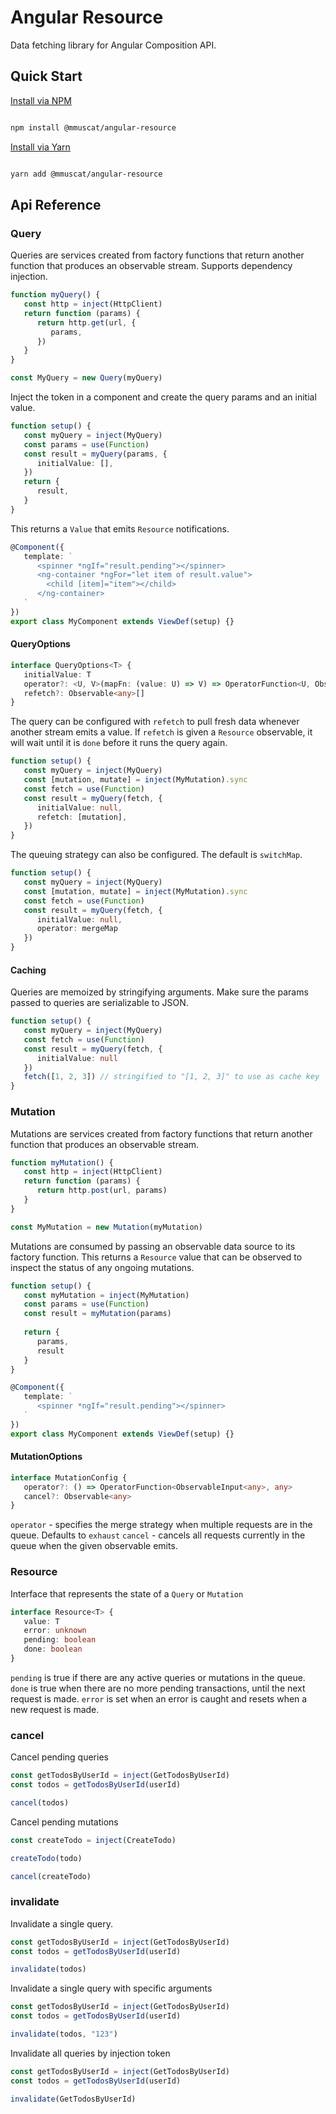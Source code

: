 # Angular Resource

Data fetching library for Angular Composition API.

## Quick Start

[Install via NPM](https://www.npmjs.com/package/@mmuscat/angular-resource)

```bash

npm install @mmuscat/angular-resource

```

[Install via Yarn](https://yarnpkg.com/package/@mmuscat/angular-resource)

```bash

yarn add @mmuscat/angular-resource

```

## Api Reference

### Query

Queries are services created from factory functions that return another function that produces an observable stream.
Supports dependency injection.

```ts
function myQuery() {
   const http = inject(HttpClient)
   return function (params) {
      return http.get(url, {
         params,
      })
   }
}

const MyQuery = new Query(myQuery)
```

Inject the token in a component and create the query params and an initial value.

```ts
function setup() {
   const myQuery = inject(MyQuery)
   const params = use(Function)
   const result = myQuery(params, {
      initialValue: [],
   })
   return {
      result,
   }
}
```

This returns a `Value` that emits `Resource` notifications.

```ts
@Component({
   template: `
      <spinner *ngIf="result.pending"></spinner>
      <ng-container *ngFor="let item of result.value">
        <child [item]="item"></child>
      </ng-container>
   `
})
export class MyComponent extends ViewDef(setup) {}
```

#### QueryOptions

```ts
interface QueryOptions<T> {
   initialValue: T
   operator?: <U, V>(mapFn: (value: U) => V) => OperatorFunction<U, ObservedValueOf<V>>
   refetch?: Observable<any>[]
}
```

The query can be configured with `refetch` to pull fresh data whenever another stream emits a value. If `refetch` is given a `Resource` observable,
it will wait until it is `done` before it runs the query again.

```ts
function setup() {
   const myQuery = inject(MyQuery)
   const [mutation, mutate] = inject(MyMutation).sync
   const fetch = use(Function)
   const result = myQuery(fetch, {
      initialValue: null,
      refetch: [mutation],
   })
}
```

The queuing strategy can also be configured. The default is `switchMap`.

```ts
function setup() {
   const myQuery = inject(MyQuery)
   const [mutation, mutate] = inject(MyMutation).sync
   const fetch = use(Function)
   const result = myQuery(fetch, {
      initialValue: null,
      operator: mergeMap
   })
}
```

#### Caching

Queries are memoized by stringifying arguments. Make sure the params passed to queries
are serializable to JSON.

```ts
function setup() {
   const myQuery = inject(MyQuery)
   const fetch = use(Function)
   const result = myQuery(fetch, {
      initialValue: null
   })
   fetch([1, 2, 3]) // stringified to "[1, 2, 3]" to use as cache key
}
```

### Mutation

Mutations are services created from factory functions that return another function that produces an observable stream.

```ts
function myMutation() {
   const http = inject(HttpClient)
   return function (params) {
      return http.post(url, params)
   }
}

const MyMutation = new Mutation(myMutation)
```

Mutations are consumed by passing an observable data source to its factory function. This returns a `Resource` value
that can be observed to inspect the status of any ongoing mutations.

```ts
function setup() {
   const myMutation = inject(MyMutation)
   const params = use(Function)
   const result = myMutation(params)
   
   return {
      params,
      result
   }
}

@Component({
   template: `
      <spinner *ngIf="result.pending"></spinner>
   `
})
export class MyComponent extends ViewDef(setup) {}
```

#### MutationOptions

```ts
interface MutationConfig {
   operator?: () => OperatorFunction<ObservableInput<any>, any>
   cancel?: Observable<any>
}
```

`operator` - specifies the merge strategy when multiple requests are in the queue. Defaults to `exhaust`
`cancel` - cancels all requests currently in the queue when the given observable emits.

### Resource

Interface that represents the state of a `Query` or `Mutation`

```ts
interface Resource<T> {
   value: T
   error: unknown
   pending: boolean
   done: boolean
}
```

`pending` is true if there are any active queries or mutations in the queue. `done` is true when there are no more pending
transactions, until the next request is made. `error` is set when an error is caught and resets when a new request is made.

### cancel

Cancel pending queries

```ts
const getTodosByUserId = inject(GetTodosByUserId)
const todos = getTodosByUserId(userId)

cancel(todos)
```

Cancel pending mutations

```ts
const createTodo = inject(CreateTodo)

createTodo(todo)

cancel(createTodo)
```

### invalidate

Invalidate a single query.

```ts
const getTodosByUserId = inject(GetTodosByUserId)
const todos = getTodosByUserId(userId)

invalidate(todos)
```

Invalidate a single query with specific arguments

```ts
const getTodosByUserId = inject(GetTodosByUserId)
const todos = getTodosByUserId(userId)

invalidate(todos, "123")
```

Invalidate all queries by injection token

```ts
const getTodosByUserId = inject(GetTodosByUserId)
const todos = getTodosByUserId(userId)

invalidate(GetTodosByUserId)
```
